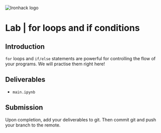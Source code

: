 ![Ironhack logo](https://i.imgur.com/1QgrNNw.png)

# Lab | for loops and if conditions

## Introduction

`for` loops and `if/else` statements are powerful for controlling the flow of your programs. We will practise them right here!
 
## Deliverables

- `main.ipynb`

## Submission

Upon completion, add your deliverables to git. Then commit git and push your branch to the remote.




